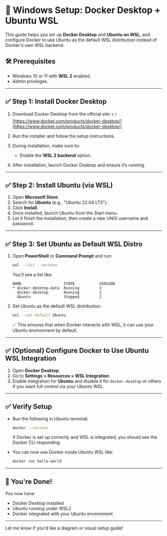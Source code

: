 # 🚀 Windows Setup: Docker Desktop + Ubuntu WSL

This guide helps you set up **Docker Desktop** and **Ubuntu on WSL**, and configure Docker to use Ubuntu as the default WSL distribution instead of Docker's own WSL backend.

## 🛠 Prerequisites

* Windows 10 or 11 with **WSL 2** enabled.
* Admin privileges.

---

## ✅ Step 1: Install Docker Desktop

1. Download Docker Desktop from the official site:
   👉 [https://www.docker.com/products/docker-desktop/](https://www.docker.com/products/docker-desktop/)

2. Run the installer and follow the setup instructions.

3. During installation, make sure to:

   * Enable the **WSL 2 backend** option.

4. After installation, launch Docker Desktop and ensure it’s running.

---

## ✅ Step 2: Install Ubuntu (via WSL)

1. Open **Microsoft Store**.
2. Search for **Ubuntu** (e.g., "Ubuntu 22.04 LTS").
3. Click **Install**.
4. Once installed, launch Ubuntu from the Start menu.
5. Let it finish the installation, then create a new UNIX username and password.

---

## ✅ Step 3: Set Ubuntu as Default WSL Distro

1. Open **PowerShell** or **Command Prompt** and run:

   ```bash
   wsl --list --verbose
   ```

   You’ll see a list like:

   ```
   NAME                   STATE           VERSION
   * docker-desktop-data  Running         2
     docker-desktop       Running         2
     Ubuntu               Stopped         2
   ```

2. Set Ubuntu as the default WSL distribution:

   ```bash
   wsl --set-default Ubuntu
   ```

   ✅ This ensures that when Docker interacts with WSL, it can use your Ubuntu environment by default.

---

## ✅ (Optional) Configure Docker to Use Ubuntu WSL Integration

1. Open **Docker Desktop**.
2. Go to **Settings > Resources > WSL Integration**.
3. Enable integration for **Ubuntu** and disable it for `docker-desktop` or others if you want full control via your Ubuntu WSL.

---

## ✅ Verify Setup

* Run the following in Ubuntu terminal:

  ```bash
  docker --version
  ```

  If Docker is set up correctly and WSL is integrated, you should see the Docker CLI responding.

* You can now use Docker inside Ubuntu WSL like:

  ```bash
  docker run hello-world
  ```

---

## 🎉 You're Done!

You now have:

* Docker Desktop installed
* Ubuntu running under WSL2
* Docker integrated with your Ubuntu environment

---

Let me know if you'd like a diagram or visual setup guide!

